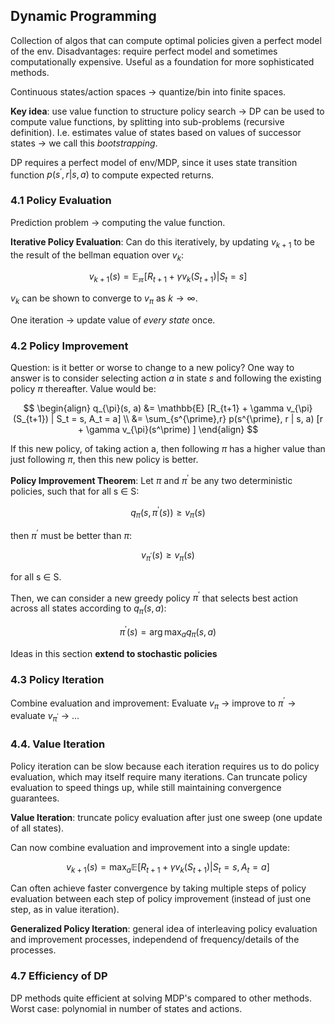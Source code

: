 ## Dynamic Programming

Collection of algos that can compute optimal policies given a perfect model of the env. Disadvantages: require perfect model and sometimes computationally expensive.
Useful as a foundation for more sophisticated methods.

Continuous states/action spaces -> quantize/bin into finite spaces.

**Key idea**: use value function to structure policy search -> DP can be used to compute value functions, by splitting into sub-problems (recursive definition). I.e. estimates value of states based on values of successor states -> we call this _bootstrapping_.

DP requires a perfect model of env/MDP, since it uses state transition function $p(s^\prime, r | s, a)$ to compute expected returns.


### 4.1 Policy Evaluation
Prediction problem -> computing the value function.

**Iterative Policy Evaluation**:
Can do this iteratively, by updating $v_{k+1}$ to be the result of the bellman equation over $v_k$:

$$ v_{k+1}(s) = \mathbb{E_\pi} [R_{t+1} + \gamma v_k(S_{t+1}) | S_t = s] $$

$v_k$ can be shown to converge to $v_\pi$ as $k \rightarrow \infty$.

One iteration -> update value of _every state_ once.

### 4.2 Policy Improvement

Question: is it better or worse to change to a new policy? One way to answer is to consider selecting action $a$ in state $s$ and following the existing policy $\pi$ thereafter. Value would be:

$$ 
\begin{align} 
q_{\pi}(s, a) &= \mathbb{E} [R_{t+1} + \gamma v_{\pi}(S_{t+1}) | S_t = s, A_t = a] \\
&= \sum_{s^{\prime},r} p(s^{\prime}, r | s, a) [r + \gamma v_{\pi}(s^\prime) ]
\end{align}
$$

If this new policy, of taking action a, then following $\pi$ has a higher value than just following $\pi$, then this new policy is better.

**Policy Improvement Theorem**:
Let $\pi$ and $\pi^{\prime}$ be any two deterministic policies, such that for all s $\in$ S:

$$ q_\pi(s, \pi^{\prime}(s)) \ge v_\pi(s) $$

then $\pi^{\prime}$ must be better than $\pi$:

$$ v_{\pi^\prime}(s) \ge v_\pi(s) $$

for all s $\in$ S.

Then, we can consider a new greedy policy $\pi^\prime$ that selects best action across all states according to $q_\pi(s,a)$:

$$ \pi^\prime(s) = \arg \max_a q_\pi(s,a) $$

Ideas in this section **extend to stochastic policies**

### 4.3 Policy Iteration

Combine evaluation and improvement: Evaluate $v_\pi$ -> improve to $\pi^\prime$ -> evaluate $v_{\pi^{\prime}}$ -> ...

### 4.4. Value Iteration

Policy iteration can be slow because each iteration requires us to do policy evaluation, which may itself require many iterations. Can truncate policy evaluation to speed things up, while still maintaining convergence guarantees.

**Value Iteration**: truncate policy evaluation after just one sweep (one update of all states).

Can now combine evaluation and improvement into a single update:

$$ v_{k+1}(s) = \max_a \mathbb{E} [ R_{t+1} + \gamma v_k(S_{t+1}) | S_t = s, A_t = a ] $$

Can often achieve faster convergence by taking multiple steps of policy evaluation between each step of policy improvement (instead of just one step, as in value iteration).

**Generalized Policy Iteration**: general idea of interleaving policy evaluation and improvement processes, independend of frequency/details of the processes.

### 4.7 Efficiency of DP

DP methods quite efficient at solving MDP's compared to other methods. Worst case: polynomial in number of states and actions. 
